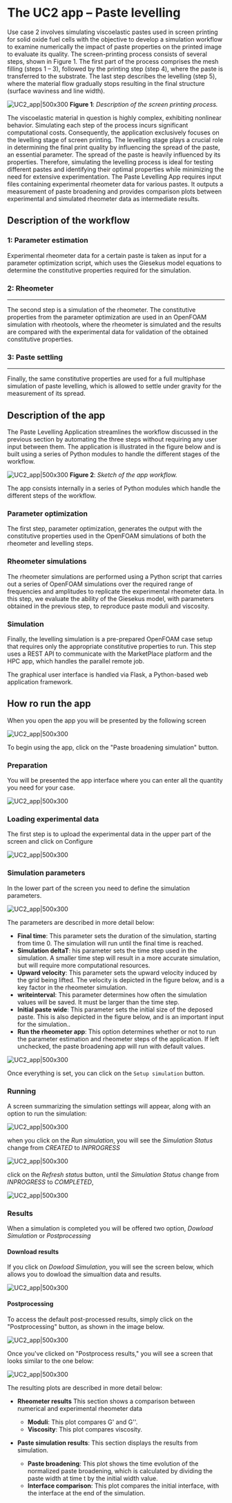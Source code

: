 # The UC2 app – Paste levelling

Use case 2 involves simulating viscoelastic pastes used in screen printing for solid oxide fuel cells
with the objective to develop a simulation workflow to examine numerically the impact of paste properties
on the printed image to evaluate its quality.
The screen-printing process consists of several steps, shown in Figure 1. The first part of the process
comprises the mesh filling (steps 1 – 3), followed by the printing step (step 4), where the paste is
transferred to the substrate. The last step describes the levelling (step 5), where the material flow
gradually stops resulting in the final structure (surface waviness and line width).

![UC2_app|500x300](../_static/img/ucs/uc2/levelling_process.png)
**Figure 1**: _Description of the screen printing process._

The viscoelastic material in question is highly complex, exhibiting nonlinear behavior. Simulating each step of the process incurs significant computational costs. Consequently, the application exclusively focuses on the levelling stage of screen printing. The levelling stage plays a crucial role in determining the final print quality by influencing the spread of the paste, an essential parameter.
The spread of the paste is heavily influenced by its properties. Therefore, simulating the levelling process is ideal for testing different pastes and identifying their optimal properties while minimizing the need for extensive experimentation.
The Paste Levelling App requires input files containing experimental rheometer data for various pastes. It outputs a measurement of paste broadening and provides comparison plots between experimental and simulated rheometer data as intermediate results.

## Description of the workflow

### 1: Parameter estimation

Experimental rheometer data for a certain paste is taken as input for a parameter optimization script,
which uses the Giesekus model equations to determine the constitutive properties required for the simulation.

### 2: Rheometer

---

The second step is a simulation of the rheometer. The constitutive properties from the parameter optimization
are used in an OpenFOAM simulation with rheotools, where the rheometer is simulated and the results are compared
with the experimental data for validation of the obtained constitutive properties.

### 3: Paste settling

---

Finally, the same constitutive properties are used for a full multiphase simulation of paste levelling, which is
allowed to settle under gravity for the measurement of its spread.

## Description of the app

The Paste Levelling Application streamlines the workflow discussed in the previous section by automating
the three steps without requiring any user input between them. The application is illustrated in the figure
below and is built using a series of Python modules to handle the different stages of the workflow.

![UC2_app|500x300](../_static/img/ucs/uc2/uc2_app.png)
**Figure 2**: _Sketch of the app workflow._

The app consists internally in a series of Python modules which handle the different steps of the workflow.

### Parameter optimization

The first step, parameter optimization, generates the output with the constitutive properties used in the OpenFOAM
simulations of both the rheometer and levelling steps.

### Rheometer simulations

The rheometer simulations are performed using a Python script that carries out a series of OpenFOAM simulations over the required
range of frequencies and amplitudes to replicate the experimental rheometer data.
In this step, we evaluate the ability of the Giesekus model, with parameters obtained in the previous step, to reproduce paste moduli and viscosity.

### Simulation

Finally, the levelling simulation is a pre-prepared OpenFOAM case setup that requires only the appropriate constitutive properties to run.
This step uses a REST API to communicate with the MarketPlace platform and the HPC app, which handles the parallel remote job.

The graphical user interface is handled via Flask, a Python-based web application framework.

## How ro run the app

When you open the app you will be presented by the following screen

![UC2_app|500x300](../_static/img/ucs/uc2/initial.png)

To begin using the app, click on the "Paste broadening simulation" button.

### Preparation

You will be presented the app interface where you can enter all the quantity you need for your case.

![UC2_app|500x300](../_static/img/ucs/uc2/rheometer_image.png)

### Loading experimental data

The first step is to upload the experimental data in the upper part of the screen and click on Configure

![UC2_app|500x300](../_static/img/ucs/uc2/rheometer_image_1.png)

### Simulation parameters

In the lower part of the screen you need to define the simulation parameters.

![UC2_app|500x300](../_static/img/ucs/uc2/rheometer_image_2.png)

The parameters are described in more detail below:

- **Final time**: This parameter sets the duration of the simulation, starting from time 0. The simulation will run until the final time is reached.
- **Simulation deltaT**: his parameter sets the time step used in the simulation. A smaller time step will result in a more accurate simulation, but will require more computational resources.
- **Upward velocity**: This parameter sets the upward velocity induced by the grid being lifted. The velocity is depicted in the figure below, and is a key factor in the rheometer simulation.
- **writeinterval**: This parameter determines how often the simulation values will be saved. It must be larger than the time step.
- **Initial paste wide**: This parameter sets the initial size of the deposed paste. This is also depicted in the figure below, and is an important input for the simulation..
- **Run the rheometer app**: This option determines whether or not to run the parameter estimation and rheometer steps of the application. If left unchecked, the paste broadening app will run with default values.

![UC2_app|500x300](../_static/img/ucs/uc2/define_quantities.png)

Once everything is set, you can click on the `Setup simulation` button.

### Running

A screen summarizing the simulation settings will appear, along with an option to run the simulation:

![UC2_app|500x300](../_static/img/ucs/uc2/prepare2run.png)

when you click on the _Run simulation_, you will see the _Simulation Status_ change from _CREATED_ to _INPROGRESS_

![UC2_app|500x300](../_static/img/ucs/uc2/running.png)

click on the _Refresh status_ button, until the _Simulation Status_ change from _INPROGRESS_ to _COMPLETED_,

![UC2_app|500x300](../_static/img/ucs/uc2/running_completed.png)

### Results

When a simulation is completed you will be offered two option, _Dowload Simulation_ or _Postprocessing_

#### Download results

If you click on _Dowload Simulation_, you will see the screen below, which allows you to dowload the simualtion data and results.

![UC2_app|500x300](../_static/img/ucs/uc2/download.png)

#### Postprocessing

To access the default post-processed results, simply click on the "Postprocessing" button, as shown in the image below.

![UC2_app|500x300](../_static/img/ucs/uc2/postprocess_button.png)

Once you've clicked on "Postprocess results," you will see a screen that looks similar to the one below:

![UC2_app|500x300](../_static/img/ucs/uc2/post_process.png)

The resulting plots are described in more detail below:

- **Rheometer results** This section shows a comparison between numerical and experimental rheometer data

  - **Moduli**: This plot compares G' and G''.
  - **Viscosity**: This plot compares viscosity.

- **Paste simulation results**: This section displays the results from simulation.
  - **Paste broadening**: This plot shows the time evolution of the normalized paste broadening, which is calculated by dividing the paste width at time t by the initial width value.
  - **Interface comparison**: This plot compares the initial interface, with the interface at the end of the simulation.
